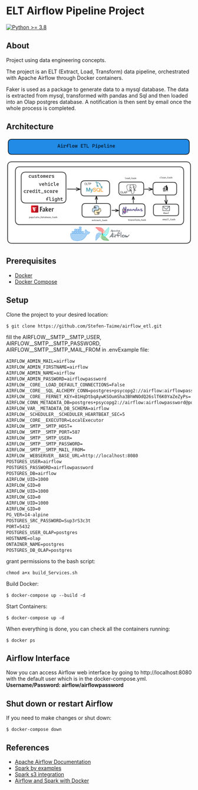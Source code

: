 # ELT Airflow Pipeline Project

[![Python >= 3.8](https://img.shields.io/badge/python-3.8-blue.svg)](https://www.python.org/downloads/release/python-380/)

## About

Project using data engineering concepts.

The project is an ELT (Extract, Load, Transform) data pipeline, orchestrated with Apache Airflow through Docker containers.

Faker is used as a package to generate data to a mysql database. The data is extracted from mysql, transformed with pandas and Sql and then loaded into an Olap postgres database. A notification is then sent by email once the whole process is completed.


## Architecture 

![alt text](/images/airflow.png)


## Prerequisites

- [Docker](https://docs.docker.com/get-docker/)
- [Docker Compose](https://docs.docker.com/compose/)


## Setup

Clone the project to your desired location:

    $ git clone https://github.com/Stefen-Taime/airflow_etl.git

fill the AIRFLOW__SMTP__SMTP_USER, AIRFLOW__SMTP__SMTP_PASSWORD, AIRFLOW__SMTP__SMTP_MAIL_FROM in .envExample file:

    AIRFLOW_ADMIN_MAIL=airflow
    AIRFLOW_ADMIN_FIRSTNAME=airflow
    AIRFLOW_ADMIN_NAME=airflow
    AIRFLOW_ADMIN_PASSWORD=airflowpassword
    AIRFLOW__CORE__LOAD_DEFAULT_CONNECTIONS=False
    AIRFLOW__CORE__SQL_ALCHEMY_CONN=postgres+psycopg2://airflow:airflowpassword@postgres:5432/airflow
    AIRFLOW__CORE__FERNET_KEY=81HqDtbqAywKSOumSha3BhWNOdQ26slT6K0YaZeZyPs=
    AIRFLOW_CONN_METADATA_DB=postgres+psycopg2://airflow:airflowpassword@postgres:5432/airflow
    AIRFLOW_VAR__METADATA_DB_SCHEMA=airflow
    AIRFLOW__SCHEDULER__SCHEDULER_HEARTBEAT_SEC=5
    AIRFLOW__CORE__EXECUTOR=LocalExecutor
    AIRFLOW__SMTP__SMTP_HOST=
    AIRFLOW__SMTP__SMTP_PORT=587
    AIRFLOW__SMTP__SMTP_USER=
    AIRFLOW__SMTP__SMTP_PASSWORD=
    AIRFLOW__SMTP__SMTP_MAIL_FROM=
    AIRFLOW__WEBSERVER__BASE_URL=http://localhost:8080
    POSTGRES_USER=airflow
    POSTGRES_PASSWORD=airflowpassword
    POSTGRES_DB=airflow
    AIRFLOW_UID=1000
    AIRFLOW_GID=0
    AIRFLOW_UID=1000
    AIRFLOW_GID=0
    AIRFLOW_UID=1000
    AIRFLOW_GID=0
    PG_VER=14-alpine
    POSTGRES_SRC_PASSWORD=Sup3rS3c3t
    PORT=5432
    POSTGRES_USER_OLAP=postgres
    HOSTNAME=olap
    ONTAINER_NAME=postgres
    POSTGRES_DB_OLAP=postgres

grant permissions to the bash script:

    chmod a+x build_Services.sh

Build Docker:

    $ docker-compose up --build -d


Start Containers:

    $ docker-compose up -d

When everything is done, you can check all the containers running:

    $ docker ps

## Airflow Interface

Now you can access Airflow web interface by going to http://localhost:8080 with the default user which is in the docker-compose.yml. **Username/Password: airflow/airflowpassword**

## Shut down or restart Airflow

If you need to make changes or shut down:

    $ docker-compose down

## References 

- [Apache Airflow Documentation](https://airflow.apache.org/docs/apache-airflow/stable/start/docker.html)
- [Spark by examples](https://sparkbyexamples.com/pyspark-tutorial/)
- [Spark s3 integration](https://spark.apache.org/docs/latest/cloud-integration.html)
- [Airflow and Spark with Docker](https://medium.com/data-arena/building-a-spark-and-airflow-development-environment-with-docker-f0b9b625edd8)